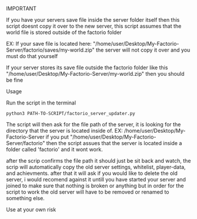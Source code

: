IMPORTANT

If you have your servers save file inside the server folder itself then this script doesnt copy it over to the new server, this script assumes that the world file is stored outside of the factorio folder

EX: If your save file is located here: "/home/user/Desktop/My-Factorio-Server/factorio/saves/my-world.zip" the server will not copy it over and you must do that yourself

If your server stores its save file outside the factorio folder like this "/home/user/Desktop/My-Factorio-Server/my-world.zip" then you should be fine


Usage

Run the script in the terminal
```
python3 PATH-TO-SCRIPT/factorio_server_updater.py
```

The script will then ask for the file path of the server, it is looking for the directory that the server is located inside of.
EX: /home/user/Desktop/My-Factorio-Server
if you put "/home/user/Desktop/My-Factorio-Server/factorio" then the script assues that the server is located inside a folder called 'factorio' and it wont work.

after the scrip confirms the file path it should just be sit back and watch, the scrip will automatically copy the old server settings, whitelist, player-data, and achievments.
after that it will ask if you would like to delete the old server, i would recomend against it untill you have started your server and joined to make sure that nothing is broken or anything but in order for the script to work the old server will have to be removed or renamed to something else.


Use at your own risk
